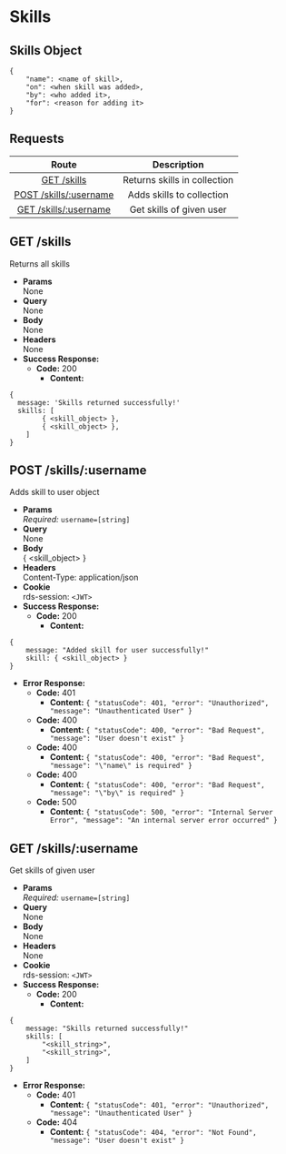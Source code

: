 # Skills

## Skills Object

```
{
    "name": <name of skill>,
    "on": <when skill was added>,
    "by": <who added it>,
    "for": <reason for adding it> 
}
```

## **Requests**

|                     Route                      |         Description          |
| :--------------------------------------------: | :--------------------------: |
|           [GET /skills](#get-skills)           | Returns skills in collection |
| [POST /skills/:username](#post-skillsusername) |  Adds skills to collection   |
|  [GET /skills/:username](#get-skillsusername)  |   Get skills of given user   |

## **GET /skills**

Returns all skills
- **Params**  
  None
- **Query**  
  None
- **Body**  
  None
- **Headers**  
  None
- **Success Response:**
  - **Code:** 200
    - **Content:**
```
{
  message: 'Skills returned successfully!'
  skills: [
        { <skill_object> },
        { <skill_object> },
    ]
}
```

## **POST /skills/:username**

Adds skill to user object
- **Params**  
  _Required:_ `username=[string]`
- **Query**  
  None
- **Body**  
  { <skill_object> }
- **Headers**  
  Content-Type: application/json
- **Cookie**  
  rds-session: `<JWT>`
- **Success Response:**
  - **Code:** 200
    - **Content:**
```
{
    message: "Added skill for user successfully!"
    skill: { <skill_object> }
}
```
- **Error Response:**
  - **Code:** 401
    - **Content:** ` { "statusCode": 401, "error": "Unauthorized", "message": "Unauthenticated User" } `
  - **Code:** 400
    - **Content:** ` { "statusCode": 400, "error": "Bad Request", "message": "User doesn't exist" } `
  - **Code:** 400
    - **Content:** ` { "statusCode": 400, "error": "Bad Request", "message": "\"name\" is required" } `
  - **Code:** 400
    - **Content:** ` { "statusCode": 400, "error": "Bad Request", "message": "\"by\" is required" } `
  - **Code:** 500
    - **Content:** ` { "statusCode": 500, "error": "Internal Server Error", "message": "An internal server error occurred" } `

## **GET /skills/:username**

Get skills of given user
- **Params**  
  _Required:_ `username=[string]`
- **Query**  
  None
- **Body**  
  None
- **Headers**  
  None
- **Cookie**  
  rds-session: `<JWT>`
- **Success Response:**
  - **Code:** 200
    - **Content:**
```
{
    message: "Skills returned successfully!"
    skills: [
        "<skill_string>",
        "<skill_string>",
    ]
}
```
- **Error Response:**
  - **Code:** 401
    - **Content:** ` { "statusCode": 401, "error": "Unauthorized", "message": "Unauthenticated User" } `
  - **Code:** 404
    - **Content:** ` { "statusCode": 404, "error": "Not Found", "message": "User doesn't exist" } `